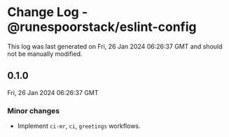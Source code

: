 # Change Log - @runespoorstack/eslint-config

This log was last generated on Fri, 26 Jan 2024 06:26:37 GMT and should not be manually modified.

## 0.1.0
Fri, 26 Jan 2024 06:26:37 GMT

### Minor changes

- Implement `ci-mr`, `ci`, `greetings` workflows.

